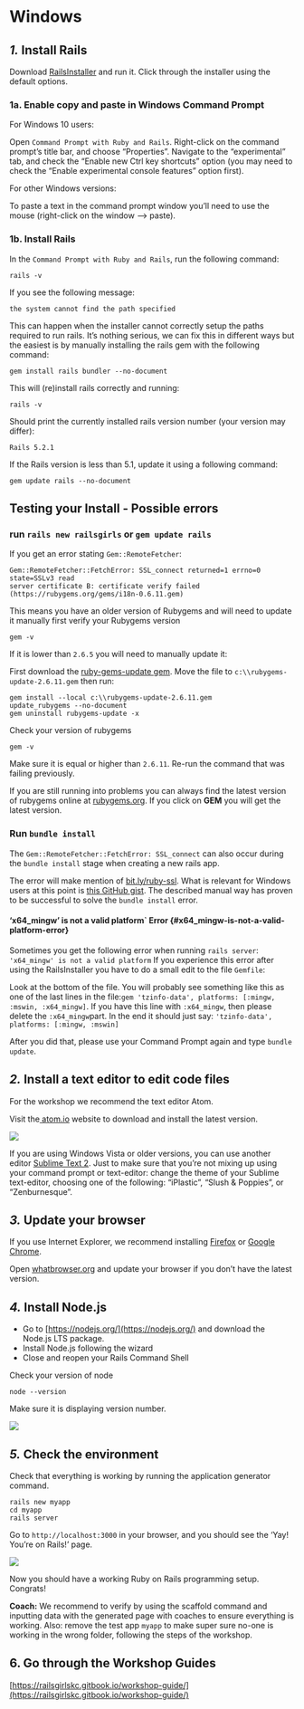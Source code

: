 # Windows

## _1._ Install Rails

Download [RailsInstaller](https://s3.amazonaws.com/railsinstaller/Windows/railsinstaller-3.4.0.exe) and run it. Click through the installer using the default options.

### **1a. Enable copy and paste in Windows Command Prompt**

For Windows 10 users:

Open `Command Prompt with Ruby and Rails`. Right-click on the command prompt’s title bar, and choose “Properties”. Navigate to the “experimental” tab, and check the “Enable new Ctrl key shortcuts” option \(you may need to check the “Enable experimental console features” option first\).

For other Windows versions:

To paste a text in the command prompt window you’ll need to use the mouse \(right-click on the window –&gt; paste\).

### **1b. Install Rails**

In the `Command Prompt with Ruby and Rails`, run the following command:

```text
rails -v
```

If you see the following message:

```text
the system cannot find the path specified
```

This can happen when the installer cannot correctly setup the paths required to run rails. It’s nothing serious, we can fix this in different ways but the easiest is by manually installing the rails gem with the following command:

```text
gem install rails bundler --no-document
```

This will \(re\)install rails correctly and running:

```text
rails -v
```

Should print the currently installed rails version number \(your version may differ\):

```text
Rails 5.2.1
```

If the Rails version is less than 5.1, update it using a following command:

```text
gem update rails --no-document
```

## Testing your Install - Possible errors

### run `rails new railsgirls` or `gem update rails`

If you get an error stating `Gem::RemoteFetcher`:

```text
Gem::RemoteFetcher::FetchError: SSL_connect returned=1 errno=0 state=SSLv3 read
server certificate B: certificate verify failed (https://rubygems.org/gems/i18n-0.6.11.gem)
```

This means you have an older version of Rubygems and will need to update it manually first verify your Rubygems version

```text
gem -v
```

If it is lower than `2.6.5` you will need to manually update it:

First download the [ruby-gems-update gem](https://rubygems.org/gems/rubygems-update-2.6.11.gem). Move the file to `c:\\rubygems-update-2.6.11.gem` then run:

```text
gem install --local c:\\rubygems-update-2.6.11.gem
update_rubygems --no-document
gem uninstall rubygems-update -x
```

Check your version of rubygems

```text
gem -v
```

Make sure it is equal or higher than `2.6.11`. Re-run the command that was failing previously.

If you are still running into problems you can always find the latest version of rubygems online at [rubygems.org](https://rubygems.org/pages/download). If you click on **GEM** you will get the latest version.

### Run `bundle install`

The `Gem::RemoteFetcher::FetchError: SSL_connect` can also occur during the `bundle install` stage when creating a new rails app.

The error will make mention of [bit.ly/ruby-ssl](http://bit.ly/ruby-ssl). What is relevant for Windows users at this point is [this GitHub gist](https://gist.github.com/867550). The described manual way has proven to be successful to solve the `bundle install` error.

#### ‘x64\_mingw’ is not a valid platform\` Error {#x64_mingw-is-not-a-valid-platform-error}

Sometimes you get the following error when running `rails server`: `'x64_mingw' is not a valid platform` If you experience this error after using the RailsInstaller you have to do a small edit to the file `Gemfile`:

Look at the bottom of the file. You will probably see something like this as one of the last lines in the file:`gem 'tzinfo-data', platforms: [:mingw, :mswin, :x64_mingw]`. If you have this line with `:x64_mingw`, then please delete the `:x64_mingw`part. In the end it should just say: `'tzinfo-data', platforms: [:mingw, :mswin]`

After you did that, please use your Command Prompt again and type `bundle update`.

## _2._ Install a text editor to edit code files

For the workshop we recommend the text editor Atom.

Visit the[ atom.io](https://atom.io/) website to download and install the latest version.

![](.gitbook/assets/atom-website.PNG)

If you are using Windows Vista or older versions, you can use another editor [Sublime Text 2](http://www.sublimetext.com/2). Just to make sure that you’re not mixing up using your command prompt or text-editor: change the theme of your Sublime text-editor, choosing one of the following: “iPlastic”, “Slush & Poppies”, or “Zenburnesque”.

## _3._ Update your browser

If you use Internet Explorer, we recommend installing [Firefox](http://guides.railsgirls.com/mozilla.org/firefox) or [Google Chrome](http://guides.railsgirls.com/google.com/chrome).

Open [whatbrowser.org](http://whatbrowser.org/) and update your browser if you don’t have the latest version.

## _4._ Install Node.js

* Go to [https://nodejs.org/](https://nodejs.org/) and download the Node.js LTS package.
* Install Node.js following the wizard
* Close and reopen your Rails Command Shell

Check your version of node

```text
node --version
```

Make sure it is displaying version number.

![](.gitbook/assets/node-version.PNG)

## _5._ Check the environment

Check that everything is working by running the application generator command.

```text
rails new myapp
cd myapp
rails server
```

Go to `http://localhost:3000` in your browser, and you should see the ‘Yay! You’re on Rails!’ page.

![](.gitbook/assets/on-rails.PNG)

Now you should have a working Ruby on Rails programming setup. Congrats!

**Coach:** We recommend to verify by using the scaffold command and inputting data with the generated page with coaches to ensure everything is working. Also: remove the test app `myapp` to make super sure no-one is working in the wrong folder, following the steps of the workshop.

## 6. Go through the Workshop Guides

[https://railsgirlskc.gitbook.io/workshop-guide/](https://railsgirlskc.gitbook.io/workshop-guide/)

